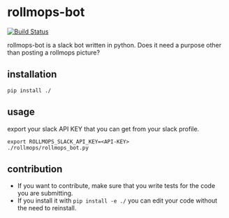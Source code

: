 # rollmops-bot
[![Build Status](https://travis-ci.org/jan-xyz/rollmops-bot.svg?branch=master)](https://travis-ci.org/jan-xyz/rollmops-bot)

rollmops-bot is a slack bot written in python. Does it need a purpose other
than posting a rollmops picture?

## installation
```
pip install ./
```
## usage
export your slack API KEY that you can get from your slack profile.
```shell
export ROLLMOPS_SLACK_API_KEY=<API-KEY>
./rollmops/rollmops_bot.py
```
## contribution
* If you want to contribute, make sure that you write tests for the code you are
submitting.
* If you install it with ``` pip install -e ./ ``` you can edit your
code without the need to reinstall.
